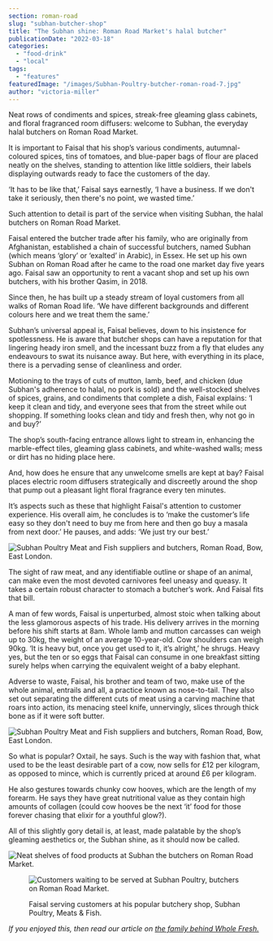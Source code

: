 ```yaml
---
section: roman-road
slug: "subhan-butcher-shop"
title: "The Subhan shine: Roman Road Market's halal butcher"
publicationDate: "2022-03-18"
categories: 
  - "food-drink"
  - "local"
tags: 
  - "features"
featuredImage: "/images/Subhan-Poultry-butcher-roman-road-7.jpg"
author: "victoria-miller"
---
```


Neat rows of condiments and spices, streak-free gleaming glass cabinets, and floral fragranced room diffusers: welcome to Subhan, the everyday halal butchers on Roman Road Market.

It is important to Faisal that his shop’s various condiments, autumnal-coloured spices, tins of tomatoes, and blue-paper bags of flour are placed neatly on the shelves, standing to attention like little soldiers, their labels displaying outwards ready to face the customers of the day.  

‘It has to be like that,’ Faisal says earnestly, ‘I have a business. If we don't take it seriously, then there's no point, we wasted time.’

Such attention to detail is part of the service when visiting Subhan, the halal butchers on Roman Road Market.

Faisal entered the butcher trade after his family, who are originally from Afghanistan, established a chain of successful butchers, named Subhan (which means ‘glory’ or ‘exalted’ in Arabic), in Essex. He set up his own Subhan on Roman Road after he came to the road one market day five years ago. Faisal saw an opportunity to rent a vacant shop and set up his own butchers, with his brother Qasim, in 2018.

Since then, he has built up a steady stream of loyal customers from all walks of Roman Road life. ‘We have different backgrounds and different colours here and we treat them the same.’

Subhan’s universal appeal is, Faisal believes, down to his insistence for spotlessness. He is aware that butcher shops can have a reputation for that lingering heady iron smell, and the incessant buzz from a fly that eludes any endeavours to swat its nuisance away. But here, with everything in its place, there is a pervading sense of cleanliness and order. 

Motioning to the trays of cuts of mutton, lamb, beef, and chicken (due Subhan's adherence to halal, no pork is sold) and the well-stocked shelves of spices, grains, and condiments that complete a dish, Faisal explains: ‘I keep it clean and tidy, and everyone sees that from the street while out shopping. If something looks clean and tidy and fresh then, why not go in and buy?’

The shop’s south-facing entrance allows light to stream in, enhancing the marble-effect tiles, gleaming glass cabinets, and white-washed walls; mess or dirt has no hiding place here.

And, how does he ensure that any unwelcome smells are kept at bay? Faisal places electric room diffusers strategically and discreetly around the shop that pump out a pleasant light floral fragrance every ten minutes.

It’s aspects such as these that highlight Faisal's attention to customer experience. His overall aim, he concludes is to ‘make the customer’s life easy so they don't need to buy me from here and then go buy a masala from next door.’ He pauses, and adds: ‘We just try our best.’

![Subhan Poultry Meat and Fish suppliers and butchers, Roman Road, Bow, East London.](/images/Subhan-Poultry-butcher-roman-road-2-1024x683.jpg)

The sight of raw meat, and any identifiable outline or shape of an animal, can make even the most devoted carnivores feel uneasy and queasy. It takes a certain robust character to stomach a butcher’s work. And Faisal fits that bill.

A man of few words, Faisal is unperturbed, almost stoic when talking about the less glamorous aspects of his trade. His delivery arrives in the morning before his shift starts at 8am. Whole lamb and mutton carcasses can weigh up to 30kg, the weight of an average 10-year-old. Cow shoulders can weigh 90kg. ‘It is heavy but, once you get used to it, it’s alright,’ he shrugs. Heavy yes, but the ten or so eggs that Faisal can consume in one breakfast sitting surely helps when carrying the equivalent weight of a baby elephant.

Adverse to waste, Faisal, his brother and team of two, make use of the whole animal, entrails and all, a practice known as nose-to-tail. They also set out separating the different cuts of meat using a carving machine that roars into action, its menacing steel knife, unnervingly, slices through thick bone as if it were soft butter.  

![Subhan Poultry Meat and Fish suppliers and butchers, Roman Road, Bow, East London.](/images/Subhan-Poultry-butcher-roman-road-3-1024x683.jpg)

So what is popular? Oxtail, he says. Such is the way with fashion that, what used to be the least desirable part of a cow, now sells for £12 per kilogram, as opposed to mince, which is currently priced at around £6 per kilogram.

He also gestures towards chunky cow hooves, which are the length of my forearm. He says they have great nutritional value as they contain high amounts of collagen (could cow hooves be the next ‘it’ food for those forever chasing that elixir for a youthful glow?). 

All of this slightly gory detail is, at least, made palatable by the shop’s gleaming aesthetics or, the Subhan shine, as it should now be called.

![Neat shelves of food products at Subhan the butchers on Roman Road Market.](/images/Subhan-Poultry-butcher-roman-road-4-1024x683.jpg)

<figure>

![Customers waiting to be served at Subhan Poultry, butchers on Roman Road Market.](/images/Subhan-Poultry-butcher-roman-road-1-1024x683.jpg)

<figcaption>

Faisal serving customers at his popular butchery shop, Subhan Poultry, Meats & Fish.

</figcaption>

</figure>

_If you enjoyed this, then read our article on [the family behind Whole Fresh.](https://romanroadlondon.com/whole-fresh-roman-road-bow-opens/)_


